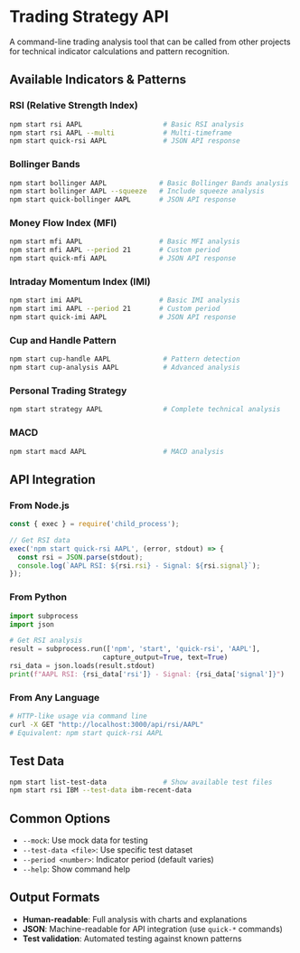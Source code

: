 # Trading Strategy API

A command-line trading analysis tool that can be called from other projects for technical indicator calculations and pattern recognition.

## Available Indicators & Patterns

### RSI (Relative Strength Index)
```bash
npm start rsi AAPL                    # Basic RSI analysis
npm start rsi AAPL --multi            # Multi-timeframe
npm start quick-rsi AAPL              # JSON API response
```

### Bollinger Bands
```bash
npm start bollinger AAPL             # Basic Bollinger Bands analysis
npm start bollinger AAPL --squeeze   # Include squeeze analysis
npm start quick-bollinger AAPL       # JSON API response
```

### Money Flow Index (MFI)
```bash
npm start mfi AAPL                   # Basic MFI analysis
npm start mfi AAPL --period 21       # Custom period
npm start quick-mfi AAPL             # JSON API response
```

### Intraday Momentum Index (IMI)
```bash
npm start imi AAPL                   # Basic IMI analysis
npm start imi AAPL --period 21       # Custom period
npm start quick-imi AAPL             # JSON API response
```

### Cup and Handle Pattern
```bash
npm start cup-handle AAPL             # Pattern detection
npm start cup-analysis AAPL           # Advanced analysis
```

### Personal Trading Strategy
```bash
npm start strategy AAPL               # Complete technical analysis
```

### MACD
```bash
npm start macd AAPL                   # MACD analysis
```

## API Integration

### From Node.js
```javascript
const { exec } = require('child_process');

// Get RSI data
exec('npm start quick-rsi AAPL', (error, stdout) => {
  const rsi = JSON.parse(stdout);
  console.log(`AAPL RSI: ${rsi.rsi} - Signal: ${rsi.signal}`);
});
```

### From Python
```python
import subprocess
import json

# Get RSI analysis
result = subprocess.run(['npm', 'start', 'quick-rsi', 'AAPL'], 
                       capture_output=True, text=True)
rsi_data = json.loads(result.stdout)
print(f"AAPL RSI: {rsi_data['rsi']} - Signal: {rsi_data['signal']}")
```

### From Any Language
```bash
# HTTP-like usage via command line
curl -X GET "http://localhost:3000/api/rsi/AAPL" 
# Equivalent: npm start quick-rsi AAPL
```

## Test Data
```bash
npm start list-test-data              # Show available test files
npm start rsi IBM --test-data ibm-recent-data
```

## Common Options
- `--mock`: Use mock data for testing
- `--test-data <file>`: Use specific test dataset
- `--period <number>`: Indicator period (default varies)
- `--help`: Show command help

## Output Formats
- **Human-readable**: Full analysis with charts and explanations
- **JSON**: Machine-readable for API integration (use `quick-*` commands)
- **Test validation**: Automated testing against known patterns

